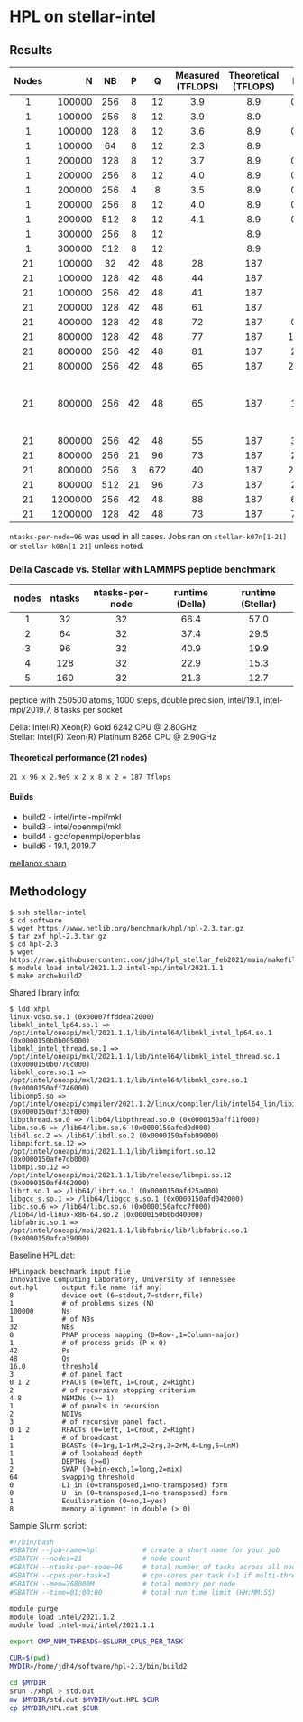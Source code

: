 # HPL on stellar-intel

## Results

| Nodes | N      | NB | P  | Q   | Measured (TFLOPS)  | Theoretical (TFLOPS) | Runtime   | Memory (GB) | Notes |
|:-----:| ------:|:--:|:--:|:---:|:------------------:|:--------------:|:---------:| ----------- | ----- |
|   1   | 100000 |256 | 8  | 12  | 3.9                | 8.9            | 00:52:48  |  103        |   build6    |
|   1   | 100000 |256 | 8  | 12  | 3.9                | 8.9            |           |             |       |
|   1   | 100000 |128 | 8  | 12  | 3.6                | 8.9            | 00:57:31  |  102        |       |
|   1   | 100000 |64  | 8  | 12  | 2.3                | 8.9            |           |             |       |
|   1   | 200000 |128 | 8  | 12  | 3.7                | 8.9            | 07:14:03  |  334        |       |
|   1   | 200000 |256 | 8  | 12  | 4.0                | 8.9            | 06:46:06  |  342        |       |
|   1   | 200000 |256 | 4  | 8   | 3.5                | 8.9            | 07:51:34  |  323        | 48 tasks      |
|   1   | 200000 |256 | 8  | 12  | 4.0                | 8.9            | 06:46:26  |  340        | build7      |
|   1   | 200000 |512 | 8  | 12  | 4.1                | 8.9            | 06:36:33  |  356        |       |
|   1   | 300000 |256 | 8  | 12  |                 | 8.9            |   |          |       |
|   1   | 300000 |512 | 8  | 12  |                 | 8.9            |   |          |       |
|   21  | 100000 |32  |42  | 48  | 28                 | 187            |     7:52  |  377        |       |
|   21  | 100000 |128 |42  | 48  | 44                 | 187            |     5:06  | 421         |       |
|   21  | 100000 |256 |42  | 48  | 41                 | 187            |     5:25  | 489         |       |
|   21  | 200000 |128 |42  | 48  | 61                 | 187            |    27:09  | 704 |  |
|   21  | 400000 |128 |42  | 48  | 72                 | 187            | 03:02:36  | 1680|  |
|   21  | 800000 |128 |42  | 48  | 77                 | 187            | 12:05:00+ | 5370|  |
|   21  | 800000 |256 |42  | 48  | 81                 | 187            | 21:01:52  | 5660 |  |
|   21  | 800000 |256 |42  | 48  | 65                 | 187            | 24:05:00+ | 5910 | intel/openmpi/mkl |
|   21  | 800000 |256 |42  | 48  | 65                 | 187            | 18:49:38 | 5890 | intel/openmpi/mkl HCOLL_ENABLE_SHARP=1; stellar-i01n[1-4],stellar-i02n[3-10],stellar-k08n[10-18]
|   21  | 800000 |256 |42  | 48  | 55                 | 187            | 31:21:57 |  5960 | gcc/openmpi/openblas |
|   21  | 800000 |256 |21  | 96  | 73                 | 187            | 23:26:18 | 6540 |  |
|   21  | 800000 |256 |3   |672  | 40                 | 187            | 24:05:00+ | 1490 |  |
|   21  | 800000 |512 |21  | 96  | 73                 | 187            | 23:25:42 | 7590 |  |
|   21  | 1200000|256 |42  | 48  | 88                 | 187            | 65:58:18 | 11550 |  |
|   21  | 1200000|128 |42  | 48  | 73                 | 187            | 78:33:21 | 15380 |  |

`ntasks-per-node=96` was used in all cases. Jobs ran on `stellar-k07n[1-21]` or `stellar-k08n[1-21]` unless noted.

### Della Cascade vs. Stellar with LAMMPS peptide benchmark

| nodes | ntasks | ntasks-per-node | runtime (Della) | runtime (Stellar) |
|:-----:|:------:|:--:|:--:|:---:|
| 1     | 32             | 32 | 66.4            | 57.0 |
| 2     | 64             | 32 | 37.4            | 29.5 |
| 3     | 96             | 32 | 40.9            | 19.9 |
| 4     | 128            | 32 | 22.9            | 15.3 |
| 5     | 160            | 32 | 21.3            | 12.7 |

peptide with 250500 atoms, 1000 steps, double precision, intel/19.1, intel-mpi/2019.7, 8 tasks per socket

Della: Intel(R) Xeon(R) Gold 6242 CPU @ 2.80GHz  
Stellar: Intel(R) Xeon(R) Platinum 8268 CPU @ 2.90GHz


#### Theoretical performance (21 nodes)

```
21 x 96 x 2.9e9 x 2 x 8 x 2 = 187 Tflops
```

#### Builds

+ build2 - intel/intel-mpi/mkl  
+ build3 - intel/openmpi/mkl  
+ build4 - gcc/openmpi/openblas
+ build6 - 19.1, 2019.7

[mellanox sharp](https://docs.mellanox.com/m/view-rendered-page.action?abstractPageId=12007576)

## Methodology

```
$ ssh stellar-intel
$ cd software
$ wget https://www.netlib.org/benchmark/hpl/hpl-2.3.tar.gz
$ tar zxf hpl-2.3.tar.gz
$ cd hpl-2.3
$ wget https://raw.githubusercontent.com/jdh4/hpl_stellar_feb2021/main/makefiles/Make.build2
$ module load intel/2021.1.2 intel-mpi/intel/2021.1.1
$ make arch=build2
```

Shared library info:

```
$ ldd xhpl 
linux-vdso.so.1 (0x00007ffddea72000)
libmkl_intel_lp64.so.1 => /opt/intel/oneapi/mkl/2021.1.1/lib/intel64/libmkl_intel_lp64.so.1 (0x0000150b0b005000)
libmkl_intel_thread.so.1 => /opt/intel/oneapi/mkl/2021.1.1/lib/intel64/libmkl_intel_thread.so.1 (0x0000150b0770c000)
libmkl_core.so.1 => /opt/intel/oneapi/mkl/2021.1.1/lib/intel64/libmkl_core.so.1 (0x0000150aff746000)
libiomp5.so => /opt/intel/oneapi/compiler/2021.1.2/linux/compiler/lib/intel64_lin/libiomp5.so (0x0000150aff33f000)
libpthread.so.0 => /lib64/libpthread.so.0 (0x0000150aff11f000)
libm.so.6 => /lib64/libm.so.6 (0x0000150afed9d000)
libdl.so.2 => /lib64/libdl.so.2 (0x0000150afeb99000)
libmpifort.so.12 => /opt/intel/oneapi/mpi/2021.1.1/lib/libmpifort.so.12 (0x0000150afe7db000)
libmpi.so.12 => /opt/intel/oneapi/mpi/2021.1.1/lib/release/libmpi.so.12 (0x0000150afd462000)
librt.so.1 => /lib64/librt.so.1 (0x0000150afd25a000)
libgcc_s.so.1 => /lib64/libgcc_s.so.1 (0x0000150afd042000)
libc.so.6 => /lib64/libc.so.6 (0x0000150afcc7f000)
/lib64/ld-linux-x86-64.so.2 (0x0000150b0bd40000)
libfabric.so.1 => /opt/intel/oneapi/mpi/2021.1.1/libfabric/lib/libfabric.so.1 (0x0000150afca39000)
```

Baseline HPL.dat:

```
HPLinpack benchmark input file
Innovative Computing Laboratory, University of Tennessee
out.hpl      output file name (if any)
8            device out (6=stdout,7=stderr,file)
1            # of problems sizes (N)
100000       Ns
1            # of NBs
32           NBs
0            PMAP process mapping (0=Row-,1=Column-major)
1            # of process grids (P x Q)
42           Ps
48           Qs
16.0         threshold
3            # of panel fact
0 1 2        PFACTs (0=left, 1=Crout, 2=Right)
2            # of recursive stopping criterium
4 8          NBMINs (>= 1)
1            # of panels in recursion
2            NDIVs
3            # of recursive panel fact.
0 1 2        RFACTs (0=left, 1=Crout, 2=Right)
1            # of broadcast
1            BCASTs (0=1rg,1=1rM,2=2rg,3=2rM,4=Lng,5=LnM)
1            # of lookahead depth
1            DEPTHs (>=0)
2            SWAP (0=bin-exch,1=long,2=mix)
64           swapping threshold
0            L1 in (0=transposed,1=no-transposed) form
0            U  in (0=transposed,1=no-transposed) form
1            Equilibration (0=no,1=yes)
8            memory alignment in double (> 0)
```


Sample Slurm script:

```bash
#!/bin/bash
#SBATCH --job-name=hpl           # create a short name for your job
#SBATCH --nodes=21               # node count
#SBATCH --ntasks-per-node=96     # total number of tasks across all nodes
#SBATCH --cpus-per-task=1        # cpu-cores per task (>1 if multi-threaded tasks)
#SBATCH --mem=768000M            # total memory per node
#SBATCH --time=01:00:00          # total run time limit (HH:MM:SS)

module purge
module load intel/2021.1.2
module load intel-mpi/intel/2021.1.1

export OMP_NUM_THREADS=$SLURM_CPUS_PER_TASK

CUR=$(pwd)
MYDIR=/home/jdh4/software/hpl-2.3/bin/build2

cd $MYDIR
srun ./xhpl > std.out
mv $MYDIR/std.out $MYDIR/out.HPL $CUR
cp $MYDIR/HPL.dat $CUR
```

